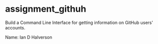 # assignment_githuh
Build a Command Line Interface for getting information on GitHub users' accounts.

Name: Ian D Halverson
